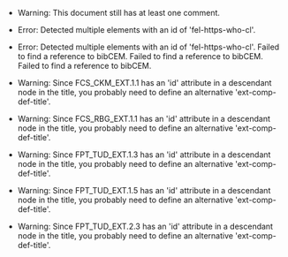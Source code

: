* Warning: This document still has at least one comment.
* Error: Detected multiple elements with an id of 'fel-https-who-cl'.
* Error: Detected multiple elements with an id of 'fel-https-who-cl'.
 Failed to find a reference to bibCEM.
 Failed to find a reference to bibCEM.
 Failed to find a reference to bibCEM.
* Warning: Since FCS_CKM_EXT.1.1 has an 'id' attribute in a descendant node in the title, you probably need to define an alternative 'ext-comp-def-title'.
                       
* Warning: Since FCS_RBG_EXT.1.1 has an 'id' attribute in a descendant node in the title, you probably need to define an alternative 'ext-comp-def-title'.
                       
* Warning: Since FPT_TUD_EXT.1.3 has an 'id' attribute in a descendant node in the title, you probably need to define an alternative 'ext-comp-def-title'.
                       
* Warning: Since FPT_TUD_EXT.1.5 has an 'id' attribute in a descendant node in the title, you probably need to define an alternative 'ext-comp-def-title'.
                       
* Warning: Since FPT_TUD_EXT.2.3 has an 'id' attribute in a descendant node in the title, you probably need to define an alternative 'ext-comp-def-title'.
                       
